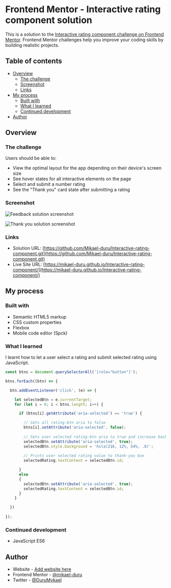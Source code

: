 # Frontend Mentor - Interactive rating component solution

This is a solution to the [Interactive rating component challenge on Frontend Mentor](https://www.frontendmentor.io/challenges/interactive-rating-component-koxpeBUmI). Frontend Mentor challenges help you improve your coding skills by building realistic projects. 

## Table of contents

- [Overview](#overview)
  - [The challenge](#the-challenge)
  - [Screenshot](#screenshot)
  - [Links](#links)
- [My process](#my-process)
  - [Built with](#built-with)
  - [What I learned](#what-i-learned)
  - [Continued development](#continued-development)
- [Author](#author)

## Overview

### The challenge

Users should be able to:

- View the optimal layout for the app depending on their device's screen size
- See hover states for all interactive elements on the page
- Select and submit a number rating
- See the "Thank you" card state after submitting a rating

### Screenshot

![Feedback solution screenshot](./images/feedback.png)

![Thank you solution screenshot](./images/thank-you.png)

### Links

- Solution URL: [https://github.com/Mikael-duru/Interactive-rating-component.git](https://github.com/Mikael-duru/Interactive-rating-component.git)
- Live Site URL: [https://mikael-duru.github.io/Interactive-rating-component/](https://mikael-duru.github.io/Interactive-rating-component/)

## My process

### Built with

- Semantic HTML5 markup
- CSS custom properties
- Flexbox
- Mobile code editor (Spck)

### What I learned

I learnt how to let a user select a rating and submit selected rating using JavaScript.

```js
const btns = document.querySelectorAll('[role="button"]');

btns.forEach((btn) => {

  btn.addEventListener('click', (e) => {

    let selectedBtn = e.currentTarget;
    for (let i = 0; i < btns.length; i++) {

      if (btns[i].getAttribute('aria-selected') == 'true') {

        // Sets all rating-btn aria to false
        btns[i].setAttribute('aria-selected', false);
        
        // Sets user selected rating-btn aria to true and increase background opacity
        selectedBtn.setAttribute('aria-selected', true);
        selectedBtn.style.background = 'hsla(216, 12%, 54%, .8)';
        
        // Prints user selected rating value to thank-you box
        selectedRating.textContent = selectedBtn.id;

      }
      else
      {
        selectedBtn.setAttribute('aria-selected', true);
        selectedRating.textContent = selectedBtn.id;
      }
    }

  })
  
});
```

### Continued development

- JavaScript ES6

## Author

- Website - [Add website here](https://www.your-site.com)
- Frontend Mentor - [@mikael-duru](https://www.frontendmentor.io/profile/mikael-duru)
- Twitter - [@DuruMykael](https://www.twitter.com/durumykael)
